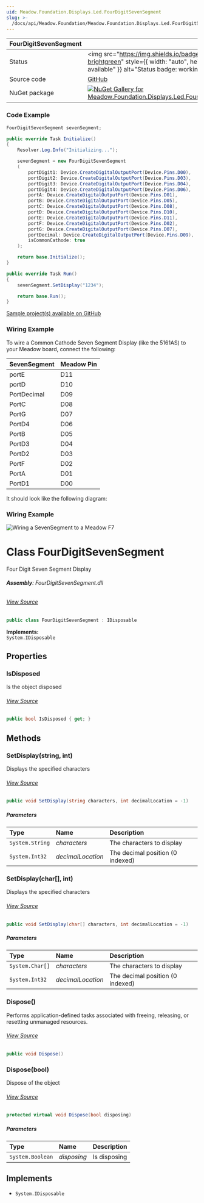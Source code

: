 ```yaml
---
uid: Meadow.Foundation.Displays.Led.FourDigitSevenSegment
slug: >-
  /docs/api/Meadow.Foundation/Meadow.Foundation.Displays.Led.FourDigitSevenSegment
---
```


| FourDigitSevenSegment | |
|--------|--------|
| Status | <img src="https://img.shields.io/badge/Working-brightgreen" style={{ width: "auto", height: "-webkit-fill-available" }} alt="Status badge: working" /> |
| Source code | [GitHub](https://github.com/WildernessLabs/Meadow.Foundation/tree/main/Source/Meadow.Foundation.Peripherals/Displays.Led.FourDigitSevenSegment) |
| NuGet package | <a href="https://www.nuget.org/packages/Meadow.Foundation.Displays.Led.FourDigitSevenSegment/" target="_blank"><img src="https://img.shields.io/nuget/v/Meadow.Foundation.Displays.Led.FourDigitSevenSegment.svg?label=Meadow.Foundation.Displays.Led.FourDigitSevenSegment" alt="NuGet Gallery for Meadow.Foundation.Displays.Led.FourDigitSevenSegment" /></a> |

### Code Example

```csharp
FourDigitSevenSegment sevenSegment;

public override Task Initialize()
{
    Resolver.Log.Info("Initializing...");

    sevenSegment = new FourDigitSevenSegment
    (
        portDigit1: Device.CreateDigitalOutputPort(Device.Pins.D00),
        portDigit2: Device.CreateDigitalOutputPort(Device.Pins.D03),
        portDigit3: Device.CreateDigitalOutputPort(Device.Pins.D04),
        portDigit4: Device.CreateDigitalOutputPort(Device.Pins.D06),
        portA: Device.CreateDigitalOutputPort(Device.Pins.D01),
        portB: Device.CreateDigitalOutputPort(Device.Pins.D05),
        portC: Device.CreateDigitalOutputPort(Device.Pins.D08),
        portD: Device.CreateDigitalOutputPort(Device.Pins.D10),
        portE: Device.CreateDigitalOutputPort(Device.Pins.D11),
        portF: Device.CreateDigitalOutputPort(Device.Pins.D02),
        portG: Device.CreateDigitalOutputPort(Device.Pins.D07),
        portDecimal: Device.CreateDigitalOutputPort(Device.Pins.D09),
        isCommonCathode: true
    );

    return base.Initialize();
}

public override Task Run()
{
    sevenSegment.SetDisplay("1234");

    return base.Run();
}

```

[Sample project(s) available on GitHub](https://github.com/WildernessLabs/Meadow.Foundation/tree/main/Source/Meadow.Foundation.Peripherals/Displays.Led.FourDigitSevenSegment/Samples/FourDigitSevenSegment_Sample)

### Wiring Example

To wire a Common Cathode Seven Segment Display (like the 5161AS) to your Meadow board, connect the following:

| SevenSegment   | Meadow Pin |
|----------------|------------|
| portE          | D11        |
| portD          | D10        |
| PortDecimal    | D09        |
| PortC          | D08        |
| PortG          | D07        |
| PortD4         | D06        |
| PortB          | D05        |
| PortD3         | D04        |
| PortD2         | D03        |
| PortF          | D02        |
| PortA          | D01        |
| PortD1         | D00        |

It should look like the following diagram:

### Wiring Example

![Wiring a SevenSegment to a Meadow F7](/API_Assets/Meadow.Foundation.Displays.Led.FourDigitSevenSegment/FourDigitSevenSegment_Fritzing.png)

# Class FourDigitSevenSegment
Four Digit Seven Segment Display

###### **Assembly**: FourDigitSevenSegment.dll
###### [View Source](https://github.com/WildernessLabs/Meadow.Foundation/blob/main/Source/Meadow.Foundation.Peripherals/Displays.Led.FourDigitSevenSegment/Driver/FourDigitSevenSegment.cs#L11)
```csharp title="Declaration"
public class FourDigitSevenSegment : IDisposable
```
**Implements:**  
`System.IDisposable`

## Properties
### IsDisposed
Is the object disposed
###### [View Source](https://github.com/WildernessLabs/Meadow.Foundation/blob/main/Source/Meadow.Foundation.Peripherals/Displays.Led.FourDigitSevenSegment/Driver/FourDigitSevenSegment.cs#L16)
```csharp title="Declaration"
public bool IsDisposed { get; }
```
## Methods
### SetDisplay(string, int)
Displays the specified characters
###### [View Source](https://github.com/WildernessLabs/Meadow.Foundation/blob/main/Source/Meadow.Foundation.Peripherals/Displays.Led.FourDigitSevenSegment/Driver/FourDigitSevenSegment.cs#L115)
```csharp title="Declaration"
public void SetDisplay(string characters, int decimalLocation = -1)
```

##### Parameters

| Type | Name | Description |
|:--- |:--- |:--- |
| `System.String` | *characters* | The characters to display |
| `System.Int32` | *decimalLocation* | The decimal position (0 indexed) |

### SetDisplay(char[], int)
Displays the specified characters
###### [View Source](https://github.com/WildernessLabs/Meadow.Foundation/blob/main/Source/Meadow.Foundation.Peripherals/Displays.Led.FourDigitSevenSegment/Driver/FourDigitSevenSegment.cs#L125)
```csharp title="Declaration"
public void SetDisplay(char[] characters, int decimalLocation = -1)
```

##### Parameters

| Type | Name | Description |
|:--- |:--- |:--- |
| `System.Char[]` | *characters* | The characters to display |
| `System.Int32` | *decimalLocation* | The decimal position (0 indexed) |

### Dispose()
Performs application-defined tasks associated with freeing, releasing, or resetting unmanaged resources.
###### [View Source](https://github.com/WildernessLabs/Meadow.Foundation/blob/main/Source/Meadow.Foundation.Peripherals/Displays.Led.FourDigitSevenSegment/Driver/FourDigitSevenSegment.cs#L159)
```csharp title="Declaration"
public void Dispose()
```
### Dispose(bool)
Dispose of the object
###### [View Source](https://github.com/WildernessLabs/Meadow.Foundation/blob/main/Source/Meadow.Foundation.Peripherals/Displays.Led.FourDigitSevenSegment/Driver/FourDigitSevenSegment.cs#L169)
```csharp title="Declaration"
protected virtual void Dispose(bool disposing)
```

##### Parameters

| Type | Name | Description |
|:--- |:--- |:--- |
| `System.Boolean` | *disposing* | Is disposing |


## Implements

* `System.IDisposable`
